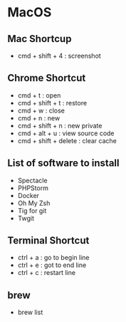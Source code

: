 # MacOS

## Mac Shortcup
- cmd + shift + 4 : screenshot 

## Chrome Shortcut 
- cmd + t : open 
- cmd + shift + t : restore
- cmd + w : close 
- cmd + n : new
- cmd + shift + n : new private 
- cmd + alt + u : view source code
- cmd + shift + delete : clear cache

## List of software to install
- Spectacle
- PHPStorm
- Docker
- Oh My Zsh
- Tig for git
- Twgit

## Terminal Shortcut
- ctrl + a : go to begin line
- ctrl + e : got to end line
- ctrl + c : restart line

## brew
- brew list
